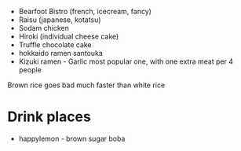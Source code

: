 - Bearfoot Bistro (french, icecream, fancy)
- Raisu (japanese, kotatsu)
- Sodam chicken
- Hiroki (individual cheese cake)
- Truffle chocolate cake
- hokkaido ramen santouka
- Kizuki ramen - Garlic most popular one, with one extra meat per 4 people

Brown rice goes bad much faster than white rice 

# Drink places
- happylemon - brown sugar boba